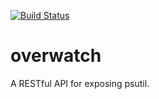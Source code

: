 [![Build Status](https://travis-ci.org/project-overwatch/overwatch-py.svg?branch=master)](https://travis-ci.org/project-overwatch/overwatch-py)
# overwatch
A RESTful API for exposing psutil. 
